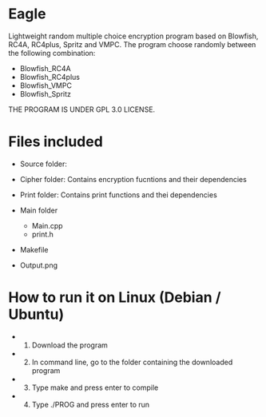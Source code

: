 # Eagle
Lightweight random multiple choice encryption program based on Blowfish, RC4A, RC4plus, Spritz and VMPC. The program choose randomly between the following combination:
  - Blowfish_RC4A
  - Blowfish_RC4plus
  - Blowfish_VMPC
  - Blowfish_Spritz

THE PROGRAM IS UNDER GPL 3.0 LICENSE.

# Files included
- Source folder:
 - Cipher folder: Contains encryption fucntions and their dependencies
 - Print folder: Contains print functions and thei dependencies 
 
- Main folder
  - Main.cpp
  - print.h

- Makefile

- Output.png

# How to run it on Linux (Debian / Ubuntu)
- 1) Download the program
- 2) In command line, go to the folder containing the downloaded program
- 3) Type make and press enter to compile
- 4) Type ./PROG and press enter to run
